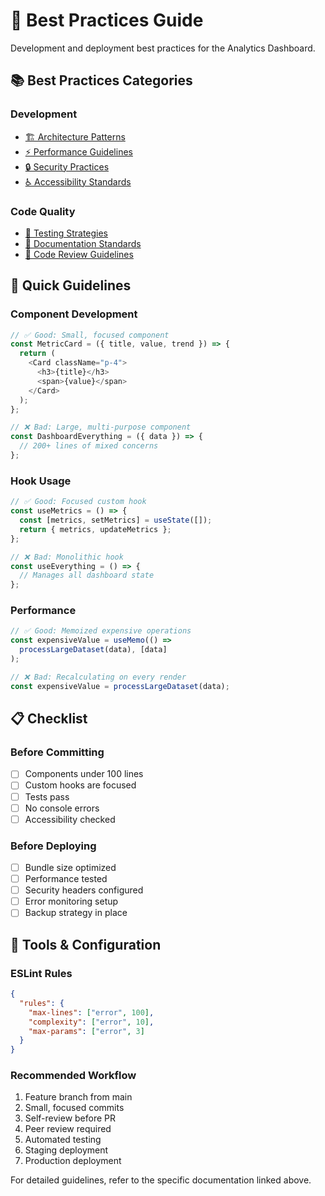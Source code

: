
# 🎯 Best Practices Guide

Development and deployment best practices for the Analytics Dashboard.

## 📚 Best Practices Categories

### Development
- [🏗️ Architecture Patterns](../ARCHITECTURE.md)
- [⚡ Performance Guidelines](./performance/README.md)
- [🔒 Security Practices](./security.md)
- [♿ Accessibility Standards](./accessibility/README.md)

### Code Quality
- [🧪 Testing Strategies](./testing.md)
- [📝 Documentation Standards](./documentation-standards.md)
- [🔧 Code Review Guidelines](./code-review.md)

## 🚀 Quick Guidelines

### Component Development

```typescript
// ✅ Good: Small, focused component
const MetricCard = ({ title, value, trend }) => {
  return (
    <Card className="p-4">
      <h3>{title}</h3>
      <span>{value}</span>
    </Card>
  );
};

// ❌ Bad: Large, multi-purpose component
const DashboardEverything = ({ data }) => {
  // 200+ lines of mixed concerns
};
```

### Hook Usage

```typescript
// ✅ Good: Focused custom hook
const useMetrics = () => {
  const [metrics, setMetrics] = useState([]);
  return { metrics, updateMetrics };
};

// ❌ Bad: Monolithic hook
const useEverything = () => {
  // Manages all dashboard state
};
```

### Performance

```typescript
// ✅ Good: Memoized expensive operations
const expensiveValue = useMemo(() => 
  processLargeDataset(data), [data]
);

// ❌ Bad: Recalculating on every render
const expensiveValue = processLargeDataset(data);
```

## 📋 Checklist

### Before Committing
- [ ] Components under 100 lines
- [ ] Custom hooks are focused
- [ ] Tests pass
- [ ] No console errors
- [ ] Accessibility checked

### Before Deploying
- [ ] Bundle size optimized
- [ ] Performance tested
- [ ] Security headers configured
- [ ] Error monitoring setup
- [ ] Backup strategy in place

## 🔧 Tools & Configuration

### ESLint Rules
```json
{
  "rules": {
    "max-lines": ["error", 100],
    "complexity": ["error", 10],
    "max-params": ["error", 3]
  }
}
```

### Recommended Workflow
1. Feature branch from main
2. Small, focused commits
3. Self-review before PR
4. Peer review required
5. Automated testing
6. Staging deployment
7. Production deployment

For detailed guidelines, refer to the specific documentation linked above.
